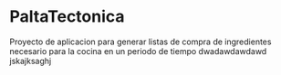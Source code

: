 # PaltaTectonica
Proyecto de aplicacion para generar listas de compra de ingredientes necesario para la cocina en un periodo de tiempo
dwadawdawdawd
jskajksaghj
